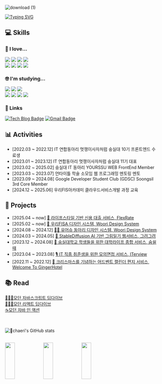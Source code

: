 <div align="start">

![download (1)](https://github.com/user-attachments/assets/26bdde30-5613-4c21-8500-f38ebdd7c628)

[![Typing SVG](https://readme-typing-svg.demolab.com?font=Nanum+Myeongjo&weight=600&size=14&pause=1000&color=FF89A4&height=30&lines=%EA%B8%B0%EC%88%A0%EB%A1%9C+%EB%94%B0%EB%9C%BB%ED%95%A8%EC%9D%84+%EC%84%A0%EB%AC%BC%ED%95%98%EB%8A%94+%EA%B0%9C%EB%B0%9C%EC%9E%90%EA%B0%80+%EB%90%98%EA%B3%A0+%EC%8B%B6%EC%9D%80+%EC%84%9C%EC%B1%84%EC%97%B0%EC%9E%85%EB%8B%88%EB%8B%A4%3AD)](https://git.io/typing-svg)

## 💻 Skills
### 💜 I love...
  <img src="https://img.shields.io/badge/JavaScript-F7DF1E?style=flat-square&logo=JavaScript&logoColor=white"/>
  <img src="https://img.shields.io/badge/TypeScript-3178C6?style=flat-square&logo=TypeScript&logoColor=white"/>
  <img src="https://img.shields.io/badge/React-61DAFB?style=flat-square&logo=React&logoColor=white"/>
  <img src="https://img.shields.io/badge/tanstackquery-FF4154?style=flat-square&logo=reactquery&logoColor=white"/><br/>
  <img src="https://img.shields.io/badge/styledcomponents-DB7093?style=flat-square&logo=StyledComponents&logoColor=white"/>
  <img src="https://img.shields.io/badge/emotion-FF8800?style=flat-square&logoColor=white"/>
  <img src="https://img.shields.io/badge/recoil-3578E5?style=flat-square&logo=Recoil&logoColor=white"/>
  <img src="https://img.shields.io/badge/zustand-EF2D5E?style=flat-square&logoColor=white"/>

### 🤓 I'm studying...
  <img src="https://img.shields.io/badge/Next.js-2D3E50?style=flat-square&logo=Next.js&logoColor=white"/>
  <img src="https://img.shields.io/badge/Three.js-000000?style=flat-square&logo=Three.js&logoColor=white"/>
  <img src="https://img.shields.io/badge/tailwindcss-06B6D4?style=flat-square&logo=tailwindcss&logoColor=white"/><br/>
  <img src="https://img.shields.io/badge/Java-007396?style=flat-square&logo=Java&logoColor=white"/></a>
  <img src="https://img.shields.io/badge/SpringBoot-6DB33F?style=flat-square&logo=SpringBoot&logoColor=white"/></a>
  <img src="https://img.shields.io/badge/Mysql-E6B91E?style=flat-square&logo=MySql&logoColor=white"/></a>
  <img src="https://img.shields.io/badge/Docker-2496ED?style=flat-square&logo=Docker&logoColor=white"/></a>

### 🔗 Links
[![Tech Blog Badge](http://img.shields.io/badge/-Tech%20blog-black?style=flat-square&logo=github&link=https://yonyoni824.tistory.com/)](https://yonyoni824.tistory.com/)
[![Gmail Badge](https://img.shields.io/badge/Gmail-d14836?style=flat-square&logo=Gmail&logoColor=white&link=mailto:seocylucky@gmail.com)](mailto:seocylucky@gmail.com)

## 📊 Activities

- [2022.03 ~ 2022.12] IT 연합동아리 멋쟁이사자처럼 숭실대 10기 프론트엔드 수료생<br/>
- [2023.01 ~ 2023.12] IT 연합동아리 멋쟁이사자처럼 숭실대 11기 대표<br/>
- [2023.02 ~ 2025.02] 숭실대 IT 동아리 YOURSSU WEB FrontEnd Member<br/>
- [2023.03 ~ 2023.07] 언타이틀 학술 소모임 웹 프로그래밍 멘토링 멘토<br/>
- [2023.09 ~ 2024.08] Google Developer Student Club (GDSC) Soongsil 3rd Core Member<br/>
- [2024.12 ~ 2025.06] 우리FIS아카데미 클라우드서비스개발 과정 교육<br/>

## 📂 Projects
- [2025.04 ~ now] [💸 라이프스타일 기반 신용 대출 서비스, FlexRate](https://github.com/FLEX-RATE)<br/>
- [2025.02 ~ now] [💙 우리FISA 디자인 시스템, Woori Design System](https://github.com/woori-design/Woori-Design-System)<br/>
- [2024.08 ~ 2024.12] [🫰🏻 유어슈 동아리 디자인 시스템, Woori Design System](https://github.com/yourssu/Handy-React)<br/>
- [2024.03 ~ 2024.05] [🎨 StableDiffusion AI 기반 그림일기 웹서비스, 그려그려](https://github.com/Draw-Draw)<br/>
- [2023.12 ~ 2024.08] [🏫 숭실대학교 학생들을 위한 대학라이프 종합 서비스, 숨쉴때](https://github.com/yourssu/Soomsil-Web)<br/>
- [2023.04 ~ 2023.08] [🎙️ IT 직종 취준생을 위한 모의면접 서비스, ITerview](https://github.com/BLACKPINK-SLJY)<br/>
- [2022.11 ~ 2022.12] [🏫 크리스마스를 기념하는 어드벤트 캘린더 편지 서비스, Welcome To GingerHotel](https://github.com/Advent-calendar-by-likeLion/AdventCalendar)

## 📚 Read
[🏊🏻‍♀️모던 자바스크립트 딥다이브](https://github.com/likelion-ssu/JS-Deep-Dive)<br/>
[🏊🏻‍♀️모던 리액트 딥다이브](https://github.com/likelion-ssu/JS-Deep-Dive)<br/>
[☕️모던 자바 인 액션](https://github.com/ryuseunghan/java-in-action-study)

<br/>

![chaeri's GitHub stats](https://github-readme-stats.vercel.app/api?username=seocylucky&show_icons=true&theme=transparent)

<br/>

<a href="https://github.com/seocylucky/gitanimals">
    <img src="https://render.gitanimals.org/lines/seocylucky?pet-id=653908293849337079" width="25%" height="120"/><img src="https://render.gitanimals.org/lines/seocylucky?pet-id=665164914038047704" width="25%" height="120"/><img src="https://render.gitanimals.org/lines/seocylucky?pet-id=667573281762598892" width="25%" height="120"/>
</a>

</div>
